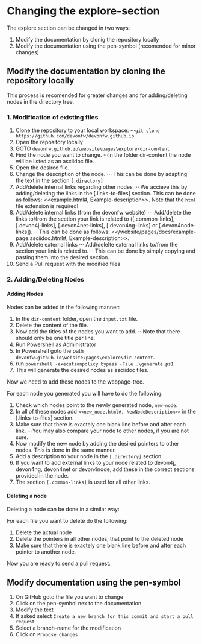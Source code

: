 # Changing the explore-section

The explore section can be changed in two ways:

1. Modify the documentation by clonig the repository locally
2. Modify the documentation using the pen-symbol (recomended for minor changes)

## Modify the documentation by cloning the repository locally

This process is recomended for greater changes and for adding/deleting nodes in the directory tree.

### 1. Modification of existing files

1. Clone the repository to your local workspace: 
⋅⋅⋅`git clone https://github.com/devonfw/devonfw.github.io`
2. Open the repository locally
3. GOTO `devonfw.github.io\website\pages\explore\dir-content`
4. Find the node you want to change. 
⋅⋅⋅In the folder dir-content the node will be listed as an asciidoc file.
5. Open the desired file.
6. Change the description of the node.
⋅⋅⋅ This can be done by adapting the text in the section `[.directory]`
7. Add/delete internal links regarding other nodes 
⋅⋅⋅ We accieve this by adding/deleting the links in the [.links-to-files] section. This can be done as follows: <<example.html#, Example-description>>. Note that the `html` file extension is required!
8. Add/delete internal links (from the devonfw website) 
⋅⋅⋅ Add/delete the links to/from the section your link is related to ([.common-links], [.devon4j-links], [.devon4net-links], [.devon4ng-links] or [.devon4node-links]). 
⋅⋅⋅This can be done as follows: <</website/pages/docs/example-page.asciidoc.html#, Example-description>>.
9. Add/delete external links
⋅⋅⋅ Add/delelte external links to/from the section your link is related to. 
⋅⋅⋅This can be done by simply copying and pasting them into the desired section.
10. Send a Pull request with the modified files

### 2. Adding/Deleting Nodes

#### Adding Nodes

Nodes can be added in the following manner:

1. In the `dir-content` folder, open the `input.txt` file.
2. Delete the content of the file.
3. Now add the titles of the nodes you want to add. 
⋅⋅⋅Note that there should only be one title per line. 
4. Run Powershell as Administrator
5. In Powershell goto the path `devonfw.github.io\website\pages\explore\dir-content`.
6. run `powershell -executionpolicy bypass -File .\generate.ps1`
7. This will generate the desired nodes as asciidoc files.

Now we need to add these nodes to the webpage-tree.

For each node you generated you will have to do the following:

1. Check which nodes point to the newly generated node, `new-node`.
2. In all of these nodes add `<<new_node.html#, NewNodeDescription>>` in the [.links-to-files] section.
3. Make sure that there is exactely one blank line before and after each link. 
⋅⋅⋅You may also compare your node to other nodes, if you are not sure.
4. Now modify the new node by adding the desired pointers to other nodes. This is done in the same manner.
5. Add a description to your node in the `[.directory]` section.
6. If you want to add external links to your node related to devon4j, devon4ng, devon4net or devon4node, add these in the correct sections provided in the node.
7. The section `[.common-links]` is used for all other links. 

#### Deleting a node

Deleting a node can be done in a similar way:

For each file you want to delete do the following:
1. Delete the actual node
2. Delete the pointers in all other nodes, that point to the deleted node 
3. Make sure that there is exactely one blank line before and after each pointer to another node. 

Now you are ready to send a pull request.

## Modify documentation using the pen-symbol
1. On GitHub goto the file you want to change
2. Click on the pen-symbol nex to the documentation
3. Modify the text
4. If asked select `Create a new branch for this commit and start a pull request`
5. Select a branch-name for the modification
6. Click on `Propose changes`

